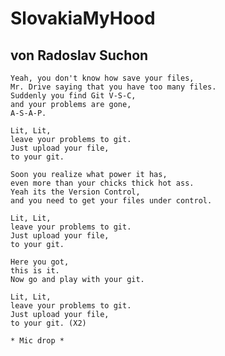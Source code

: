 SlovakiaMyHood
====================
von Radoslav Suchon
---------------------
    Yeah, you don't know how save your files,
    Mr. Drive saying that you have too many files.
    Suddenly you find Git V-S-C,
    and your problems are gone,
    A-S-A-P.
    
    Lit, Lit,
    leave your problems to git.
    Just upload your file,
    to your git.
    
    Soon you realize what power it has,
    even more than your chicks thick hot ass.
    Yeah its the Version Control, 
    and you need to get your files under control.
    
    Lit, Lit,
    leave your problems to git.
    Just upload your file,
    to your git.
    
    Here you got,
    this is it.
    Now go and play with your git.
    
    Lit, Lit,
    leave your problems to git.
    Just upload your file,
    to your git. (X2)
    
    * Mic drop *
    
